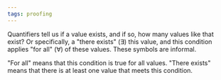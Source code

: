 ```yaml
---
tags: proofing 
---
```


Quantifiers tell us if a value exists, and if so, how many values like that exist? Or specifically, a "there exists" ($\exists$) this value, and this condition applies "for all" ($\forall$) of these values. These symbols are informal.

"For all" means that this condition is true for all values. "There exists" means that there is at least one value that meets this condition.